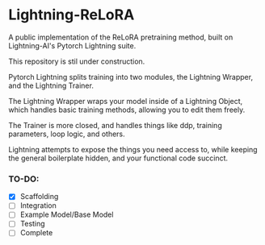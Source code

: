 # Lightning-ReLoRA
A public implementation of the ReLoRA pretraining method, built on Lightning-AI's Pytorch Lightning suite.

This repository is stil under construction.

Pytorch Lightning splits training into two modules, the Lightning Wrapper, and the Lightning Trainer.

The Lightning Wrapper wraps your model inside of a Lightning Object, which handles basic training methods, allowing you to edit them freely.

The Trainer is more closed, and handles things like ddp, training parameters, loop logic, and others.

Lightning attempts to expose the things you need access to, while keeping the general boilerplate hidden, and your functional code succinct.

### TO-DO:

- [x] Scaffolding
- [ ] Integration
- [ ] Example Model/Base Model
- [ ] Testing
- [ ] Complete
